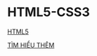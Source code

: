 # HTML5-CSS3

[HTML5](./leconghoa/HTML/node_html.md)

[TÌM HIỂU THÊM](./leconghoa/HTML/more_research.md)
